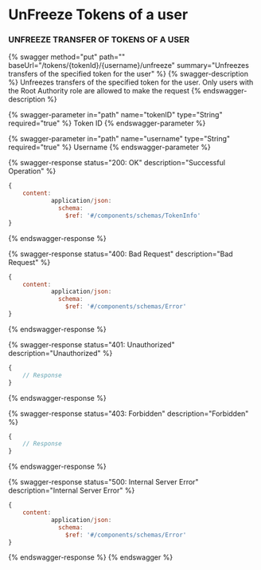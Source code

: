# UnFreeze Tokens of a user

### UNFREEZE TRANSFER OF TOKENS OF A USER

{% swagger method="put" path="" baseUrl="/tokens/{tokenId}/{username}/unfreeze" summary="Unfreezes transfers of the specified token for the user" %}
{% swagger-description %}
Unfreezes transfers of the specified token for the user. Only users with the Root Authority role are allowed to make the request
{% endswagger-description %}

{% swagger-parameter in="path" name="tokenID" type="String" required="true" %}
Token ID
{% endswagger-parameter %}

{% swagger-parameter in="path" name="username" type="String" required="true" %}
Username
{% endswagger-parameter %}

{% swagger-response status="200: OK" description="Successful Operation" %}

```javascript
{
    content:
            application/json:
              schema:
                $ref: '#/components/schemas/TokenInfo'
}
```

{% endswagger-response %}

{% swagger-response status="400: Bad Request" description="Bad Request" %}

```javascript
{
    content:
            application/json:
              schema:
                $ref: '#/components/schemas/Error'
}
```

{% endswagger-response %}

{% swagger-response status="401: Unauthorized" description="Unauthorized" %}

```javascript
{
    // Response
}
```

{% endswagger-response %}

{% swagger-response status="403: Forbidden" description="Forbidden" %}

```javascript
{
    // Response
}
```

{% endswagger-response %}

{% swagger-response status="500: Internal Server Error" description="Internal Server Error" %}

```javascript
{
    content:
            application/json:
              schema:
                $ref: '#/components/schemas/Error'
}
```

{% endswagger-response %}
{% endswagger %}
